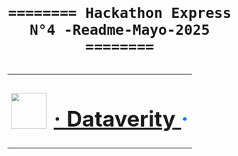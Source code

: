 <!-- Sección del título principal de la Hackathon -->
<div align="center" style="font-family: 'Fira Code', monospace; font-size: 2rem;">
  <h4>======== Hackathon Express N°4 -Readme-Mayo-2025 ========</h4>
</div>

<!-- Encabezado centrado con logotipo e hipervínculo al login de Dataverity -->
<div align="center">
  <table>
    <tr>
      <td>
        <!-- Logotipo del proyecto -->
        <img src="https://github.com/Jhone-fori-freelancer/Hackathon-Express-N-4-/blob/d0e8ebd5c1b3a8394509f1e85f862bb9e6cc6702/img/Recurso%205%400.5x.png" width="80">
      </td>
      <td>
        <!-- Título con enlace al sistema de autenticación -->
        <h1 align="center" style="color: #007bff; font-size: 3rem;"> 
          <a href="https://iupi-fintech-nine.vercel.app/auth">· Dataverity </a> ·
        </h1>
      </td>
    </tr>
  </table>
</div>
